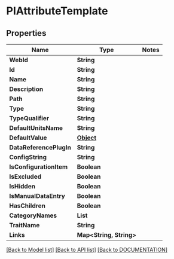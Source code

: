 # PIAttributeTemplate

## Properties
Name | Type | Notes
------------ | ------------- | -------------
**WebId** | **String**
**Id** | **String**
**Name** | **String**
**Description** | **String**
**Path** | **String**
**Type** | **String**
**TypeQualifier** | **String**
**DefaultUnitsName** | **String**
**DefaultValue** | **[**Object**](../models/Object.md)**
**DataReferencePlugIn** | **String**
**ConfigString** | **String**
**IsConfigurationItem** | **Boolean**
**IsExcluded** | **Boolean**
**IsHidden** | **Boolean**
**IsManualDataEntry** | **Boolean**
**HasChildren** | **Boolean**
**CategoryNames** | **List<String>**
**TraitName** | **String**
**Links** | **Map<String, String>**

[[Back to Model list]](../../DOCUMENTATION.md#documentation-for-models) [[Back to API list]](../../DOCUMENTATION.md#documentation-for-api-endpoints) [[Back to DOCUMENTATION]](../../DOCUMENTATION.md)
